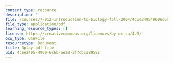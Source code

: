 ```yaml
---
content_type: resource
description: ''
file: /courses/7-012-introduction-to-biology-fall-2004/4c6e249549606c6bae202f7cbc289582_ARjSihLe1K8.pdf
file_type: application/pdf
learning_resource_types: []
license: https://creativecommons.org/licenses/by-nc-sa/4.0/
ocw_type: OCWFile
resourcetype: Document
title: 3play pdf file
uid: 4c6e2495-4960-6c6b-ae20-2f7cbc289582
---
```

